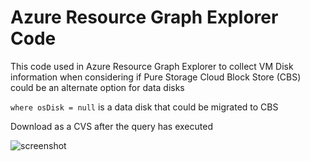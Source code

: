 # Azure Resource Graph Explorer Code

This code used in Azure Resource Graph Explorer to collect VM Disk information when considering if Pure Storage Cloud Block Store (CBS) could be an alternate option for data disks

`where osDisk = null` is a data disk that could be migrated to CBS

Download as a CVS after the query has executed

![screenshot](/screenshot.jpg)

